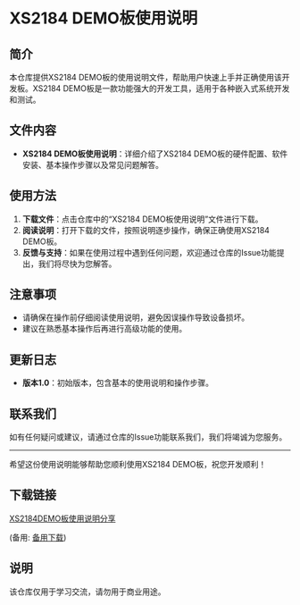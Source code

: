 # XS2184 DEMO板使用说明

## 简介
本仓库提供XS2184 DEMO板的使用说明文件，帮助用户快速上手并正确使用该开发板。XS2184 DEMO板是一款功能强大的开发工具，适用于各种嵌入式系统开发和测试。

## 文件内容
- **XS2184 DEMO板使用说明**：详细介绍了XS2184 DEMO板的硬件配置、软件安装、基本操作步骤以及常见问题解答。

## 使用方法
1. **下载文件**：点击仓库中的“XS2184 DEMO板使用说明”文件进行下载。
2. **阅读说明**：打开下载的文件，按照说明逐步操作，确保正确使用XS2184 DEMO板。
3. **反馈与支持**：如果在使用过程中遇到任何问题，欢迎通过仓库的Issue功能提出，我们将尽快为您解答。

## 注意事项
- 请确保在操作前仔细阅读使用说明，避免因误操作导致设备损坏。
- 建议在熟悉基本操作后再进行高级功能的使用。

## 更新日志
- **版本1.0**：初始版本，包含基本的使用说明和操作步骤。

## 联系我们
如有任何疑问或建议，请通过仓库的Issue功能联系我们，我们将竭诚为您服务。

---

希望这份使用说明能够帮助您顺利使用XS2184 DEMO板，祝您开发顺利！

## 下载链接
[XS2184DEMO板使用说明分享](https://pan.quark.cn/s/166fbbdf7693) 

(备用: [备用下载](https://pan.baidu.com/s/1lWyK-5Eem4-mr0MHzSuS7w?pwd=1234))

## 说明

该仓库仅用于学习交流，请勿用于商业用途。
